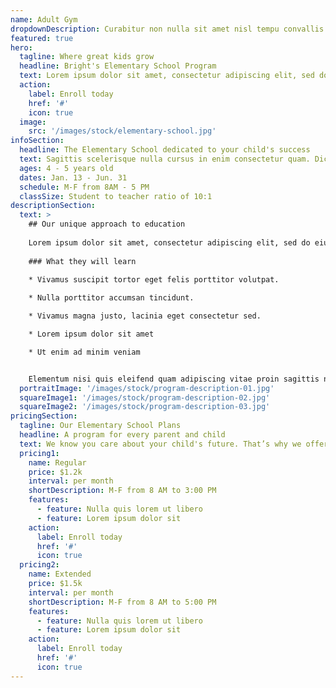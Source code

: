 ```yaml
---
name: Adult Gym
dropdownDescription: Curabitur non nulla sit amet nisl tempu convallis quis ac lectus.
featured: true
hero:
  tagline: Where great kids grow
  headline: Bright's Elementary School Program
  text: Lorem ipsum dolor sit amet, consectetur adipiscing elit, sed do eiusmod tempor incididunt ut labore et dolore magna aliqua. Aenean et tortor at risus viverra adipiscing at in.
  action:
    label: Enroll today
    href: '#'
    icon: true
  image:
    src: '/images/stock/elementary-school.jpg'
infoSection:
  headline: The Elementary School dedicated to your child's success
  text: Sagittis scelerisque nulla cursus in enim consectetur quam. Dictum urna sed consectetur neque tristique pellentesque. Blandit amet, sed aenean erat arcu morbi.
  ages: 4 - 5 years old
  dates: Jan. 13 - Jun. 31
  schedule: M-F from 8AM - 5 PM
  classSize: Student to teacher ratio of 10:1
descriptionSection:
  text: >
    ## Our unique approach to education
            
    Lorem ipsum dolor sit amet, consectetur adipiscing elit, sed do eiusmod tempor incididunt ut labore et dolore magna aliqua. Nisl pretium fusce id velit ut. Id porta nibh venenatis cras sed felis eget velit. Ut morbi tincidunt augue interdum velit. Ipsum faucibus vitae aliquet nec ullamcorper sit amet. Viverra orci sagittis eu volutpat odio facilisis mauris. Diam quis enim lobortis scelerisque fermentum. Viverra mauris in aliquam sem fringilla. 
        
    ### What they will learn
          
    * Vivamus suscipit tortor eget felis porttitor volutpat.

    * Nulla porttitor accumsan tincidunt.

    * Vivamus magna justo, lacinia eget consectetur sed.

    * Lorem ipsum dolor sit amet

    * Ut enim ad minim veniam


    Elementum nisi quis eleifend quam adipiscing vitae proin sagittis nisl. Viverra vitae congue eu consequat ac felis donec et odio. Euismod nisi porta lorem mollis aliquam ut porttitor. Sed nisi lacus sed viverra tellus. Augue lacus viverra vitae congue eu consequat ac felis donec. Elementum pulvinar etiam non quam lacus. Ut venenatis tellus in metus vulputate. Ultrices dui sapien eget mi proin sed libero enim. Id velit ut tortor pretium viverra suspendisse.
  portraitImage: '/images/stock/program-description-01.jpg'
  squareImage1: '/images/stock/program-description-02.jpg'
  squareImage2: '/images/stock/program-description-03.jpg'
pricingSection:
  tagline: Our Elementary School Plans
  headline: A program for every parent and child
  text: We know you care about your child's future. That’s why we offer you the freedom to choose the right program for them.
  pricing1:
    name: Regular
    price: $1.2k
    interval: per month
    shortDescription: M-F from 8 AM to 3:00 PM
    features:
      - feature: Nulla quis lorem ut libero
      - feature: Lorem ipsum dolor sit
    action:
      label: Enroll today
      href: '#'
      icon: true
  pricing2:
    name: Extended
    price: $1.5k
    interval: per month
    shortDescription: M-F from 8 AM to 5:00 PM
    features:
      - feature: Nulla quis lorem ut libero
      - feature: Lorem ipsum dolor sit
    action:
      label: Enroll today
      href: '#'
      icon: true
---
```

